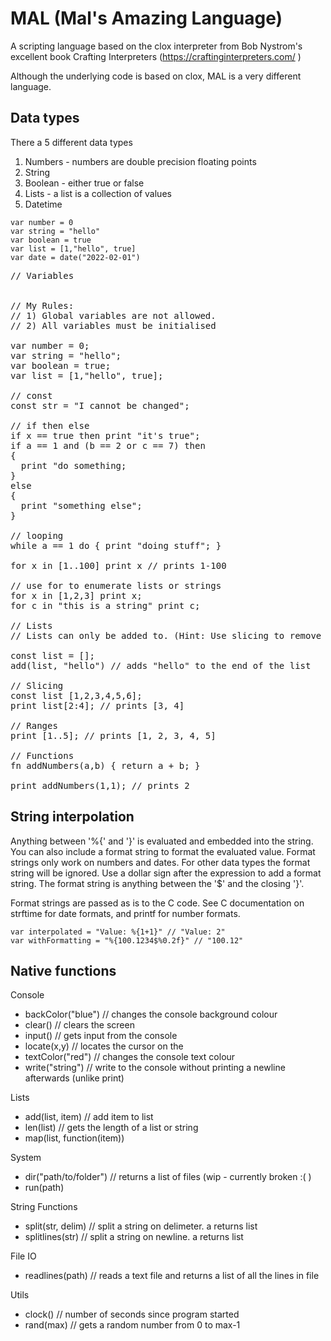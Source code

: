 # MAL (Mal's Amazing Language)

A scripting language based on the clox interpreter from Bob Nystrom's excellent book Crafting Interpreters (https://craftinginterpreters.com/ )

Although the underlying code is based on clox, MAL is a very different language.

## Data types

There a 5 different data types
1) Numbers - numbers are double precision floating points
2) String
3) Boolean - either true or false
4) Lists - a list is a collection of values
5) Datetime

```
var number = 0
var string = "hello"
var boolean = true
var list = [1,"hello", true]
var date = date("2022-02-01")
```

<pre class="snippet">
// Variables


// My Rules: 
// 1) Global variables are not allowed.
// 2) All variables must be initialised

var number = 0;
var string = "hello";
var boolean = true;
var list = [1,"hello", true];

// const 
const str = "I cannot be changed";

// if then else
if x == true then print "it's true";
if a == 1 and (b == 2 or c == 7) then
{
  print "do something;
}
else
{
  print "something else";
}

// looping
while a == 1 do { print "doing stuff"; }

for x in [1..100] print x // prints 1-100

// use for to enumerate lists or strings
for x in [1,2,3] print x; 
for c in "this is a string" print c;

// Lists
// Lists can only be added to. (Hint: Use slicing to remove items from a list)

const list = [];
add(list, "hello") // adds "hello" to the end of the list

// Slicing
const list [1,2,3,4,5,6];
print list[2:4]; // prints [3, 4]

// Ranges
print [1..5]; // prints [1, 2, 3, 4, 5]

// Functions
fn addNumbers(a,b) { return a + b; }

print addNumbers(1,1); // prints 2
</pre>

## String interpolation
Anything between '%{' and '}' is evaluated and embedded into the string.
You can also include a format string to format the evaluated value.  Format strings only work on numbers and dates. For other data types the format string will be ignored. Use a dollar sign after the expression to add a format string.  The format string is anything between the '$' and the closing '}'.

Format strings are passed as is to the C code. See C documentation on strftime for date formats, and printf for number formats.

```
var interpolated = "Value: %{1+1}" // "Value: 2"
var withFormatting = "%{100.1234$%0.2f}" // "100.12"
```

## Native functions

Console
- backColor("blue") // changes the console background colour
- clear() // clears the screen
- input() // gets input from the console
- locate(x,y) // locates the cursor on the
- textColor("red") // changes the console text colour 
- write("string") // write to the console without printing a newline afterwards (unlike print)

Lists
- add(list, item) // add item to list
- len(list) // gets the length of a list or string
- map(list, function(item))

System
- dir("path/to/folder") // returns a list of files (wip - currently broken :( )
- run(path)

String Functions
- split(str, delim) // split a string on delimeter.  a returns list
- splitlines(str) // split a string on newline.  a returns list

File IO
- readlines(path) // reads a text file and returns a list of all the lines in file 

Utils
- clock() // number of seconds since program started
- rand(max) // gets a random number from 0 to max-1